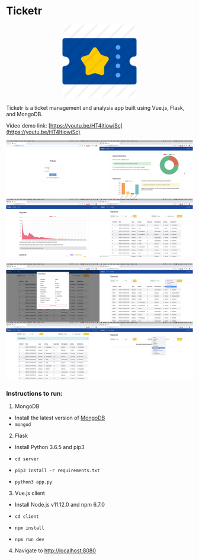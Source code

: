 # Ticketr


<div align="center">
    <img src="/client/static/android-chrome-192x192.png" width="200px" class="center"</img> 
</div>

Ticketr is a ticket management and analysis app built using Vue.js, Flask, and MongoDB.

Video demo link: [https://youtu.be/HT4ItiowiSc](https://youtu.be/HT4ItiowiSc)

![Screens 1](/screens/screen1.jpg)

![Screens 2](/screens/screen2.jpg)

### Instructions to run:

1. MongoDB

* Install the latest version of [MongoDB](https://www.mongodb.com/)
* `mongod`

2. Flask

* Install Python 3.6.5 and pip3

* `cd server`
* `pip3 install -r requirements.txt`
* `python3 app.py`

3. Vue.js client

* Install Node.js v11.12.0 and npm 6.7.0

* `cd client`
* `npm install`
* `npm run dev`


4. Navigate to [http://localhost:8080](http://localhost:8080)
